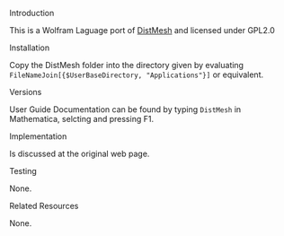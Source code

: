 
Introduction

This is a Wolfram Laguage port of [DistMesh](http://persson.berkeley.edu/distmesh/) and licensed under GPL2.0


Installation

Copy the DistMesh folder into the directory given by evaluating `FileNameJoin[{$UserBaseDirectory, "Applications"}]` or equivalent.


Versions

User Guide
Documentation can be found by typing `DistMesh` in Mathematica, selcting and pressing F1.


Implementation

Is discussed at the original web page.


Testing

None.

Related Resources

None.


